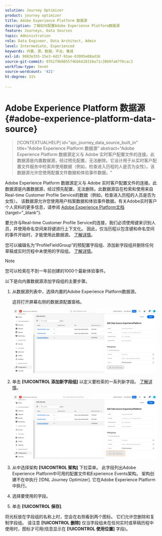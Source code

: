 ```yaml
---
solution: Journey Optimizer
product: journey optimizer
title: Adobe Experience Platform 数据源
description: 了解如何配置Adobe Experience Platform数据源
feature: Journeys, Data Sources
topic: Administration
role: Data Engineer, Data Architect, Admin
level: Intermediate, Experienced
keywords: 内置，源，数据，平台，集成
exl-id: 9083e355-15e3-4d1f-91ae-03095e08ad16
source-git-commit: 07b1f9b885574bb6418310a71c3060fa67f6cac3
workflow-type: tm+mt
source-wordcount: '421'
ht-degree: 31%

---
```


# Adobe Experience Platform 数据源 {#adobe-experience-platform-data-source}

>[!CONTEXTUALHELP]
>id="ajo_journey_data_source_built_in"
>title="Adobe Experience Platform 数据源"
>abstract="Adobe Experience Platform 数据源定义与 Adobe 实时客户配置文件的连接。此数据源是内置数据源，经过预先配置，无法删除。它设计用于从实时客户配置文件服务中检索并使用数据（例如，检查进入历程的人是否为女性）。该数据源允许您使用配置文件数据和体验事件数据。"

Adobe Experience Platform 数据源定义与 Adobe 实时客户配置文件的连接。此数据源是内置数据源，经过预先配置，无法删除。此数据源旨在检索和使用来自Real-time Customer Profile Service的数据（例如，检查进入历程的人员是否为女性）。 该数据源允许您使用用户档案数据和体验事件数据。有关Adobe实时客户个人资料的更多信息，请参阅 [Adobe Experience Platform文档](https://experienceleague.adobe.com/docs/experience-platform/profile/home.html?lang=zh-Hans){target="_blank"}.


要允许与Real-time Customer Profile Service的连接，我们必须使用键来识别人员，并使用命名空间来将键进行上下文化。 因此，仅当历程以包含键和命名空间的事件开始时，才能使用此数据源。 [了解详情](../building-journeys/journey.md)。

您可以编辑名为“ProfileFieldGroup”的预配置字段组、添加新字段组并删除任何草稿或实时历程中未使用的字段组。 [了解详情](../datasource/configure-data-sources.md#define-field-groups)。


>[!NOTE]
>
>您可以检索在不到一年前创建的1000个最新体验事件。

以下是向内置数据源添加字段组的主要步骤。

1. 从数据源列表中，选择内置的Adobe Experience Platform数据源。

   这将打开屏幕右侧的数据源配置窗格。

   ![](assets/journey23.png)

1. 单击 **[!UICONTROL 添加新字段组]** 以定义要检索的一系列新字段。 [了解详情](../datasource/configure-data-sources.md#define-field-groups)。

   ![](assets/journey24.png)

1. 从中选择架构 **[!UICONTROL 架构]** 下拉菜单。 此字段列出Adobe Experience Platform中可用的配置文件和Experience Events架构。 架构创建不在中执行 [!DNL Journey Optimizer]. 它在Adobe Experience Platform中执行。
1. 选择要使用的字段。
1. 单击 **[!UICONTROL 保存]**.

将光标放在字段组的名称上时，您会在右侧看到两个图标。 它们允许您删除和复制字段组。 请注意 **[!UICONTROL 删除]** 仅当字段组未在任何实时或草稿历程中使用时，图标才可用(信息显示在 **[!UICONTROL 使用位置]** 字段)。

